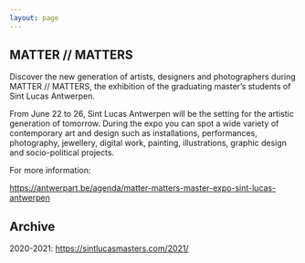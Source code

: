 ```yaml
---
layout: page
---
```


## MATTER // MATTERS

Discover the new generation of artists, designers and photographers during MATTER // MATTERS, the exhibition of the graduating master’s students of Sint Lucas Antwerpen.

From June 22 to 26, Sint Lucas Antwerpen will be the setting for the artistic generation of tomorrow. During the expo you can spot a wide variety of contemporary art and design such as installations, performances, photography, jewellery, digital work, painting, illustrations, graphic design and socio-political projects.

For more information:

<https://antwerpart.be/agenda/matter-matters-master-expo-sint-lucas-antwerpen>

## Archive

2020-2021: <a href="https://www.sintlucasmasters.com/2021/" data-barba-prevent>https://sintlucasmasters.com/2021/</a>
